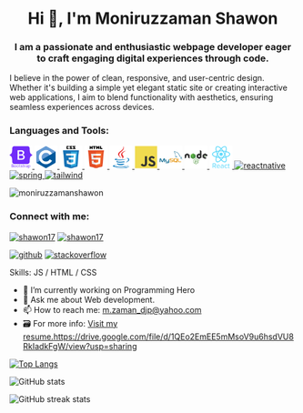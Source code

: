 <h1 align="center">Hi 👋, I'm Moniruzzaman Shawon</h1>
<h3 align="center">I am a passionate and enthusiastic webpage developer eager to craft engaging digital experiences through code.</h3>
I believe in the power of clean, responsive, and user-centric design. Whether it's building a simple yet elegant static site or creating interactive web applications, I aim to blend functionality with aesthetics, ensuring seamless experiences across devices.

<h3 align="left">Languages and Tools:</h3>
<p align="left"> <a href="https://getbootstrap.com" target="_blank" rel="noreferrer"> <img src="https://raw.githubusercontent.com/devicons/devicon/master/icons/bootstrap/bootstrap-plain-wordmark.svg" alt="bootstrap" width="40" height="40"/> </a> <a href="https://www.cprogramming.com/" target="_blank" rel="noreferrer"> <img src="https://raw.githubusercontent.com/devicons/devicon/master/icons/c/c-original.svg" alt="c" width="40" height="40"/> </a> <a href="https://www.w3schools.com/css/" target="_blank" rel="noreferrer"> <img src="https://raw.githubusercontent.com/devicons/devicon/master/icons/css3/css3-original-wordmark.svg" alt="css3" width="40" height="40"/> </a> <a href="https://www.w3.org/html/" target="_blank" rel="noreferrer"> <img src="https://raw.githubusercontent.com/devicons/devicon/master/icons/html5/html5-original-wordmark.svg" alt="html5" width="40" height="40"/> </a> <a href="https://www.java.com" target="_blank" rel="noreferrer"> <img src="https://raw.githubusercontent.com/devicons/devicon/master/icons/java/java-original.svg" alt="java" width="40" height="40"/> </a> <a href="https://developer.mozilla.org/en-US/docs/Web/JavaScript" target="_blank" rel="noreferrer"> <img src="https://raw.githubusercontent.com/devicons/devicon/master/icons/javascript/javascript-original.svg" alt="javascript" width="40" height="40"/> </a> <a href="https://www.mysql.com/" target="_blank" rel="noreferrer"> <img src="https://raw.githubusercontent.com/devicons/devicon/master/icons/mysql/mysql-original-wordmark.svg" alt="mysql" width="40" height="40"/> </a> <a href="https://nodejs.org" target="_blank" rel="noreferrer"> <img src="https://raw.githubusercontent.com/devicons/devicon/master/icons/nodejs/nodejs-original-wordmark.svg" alt="nodejs" width="40" height="40"/> </a> <a href="https://reactjs.org/" target="_blank" rel="noreferrer"> <img src="https://raw.githubusercontent.com/devicons/devicon/master/icons/react/react-original-wordmark.svg" alt="react" width="40" height="40"/> </a> <a href="https://reactnative.dev/" target="_blank" rel="noreferrer"> <img src="https://reactnative.dev/img/header_logo.svg" alt="reactnative" width="40" height="40"/> </a> <a href="https://spring.io/" target="_blank" rel="noreferrer"> <img src="https://www.vectorlogo.zone/logos/springio/springio-icon.svg" alt="spring" width="40" height="40"/> </a> <a href="https://tailwindcss.com/" target="_blank" rel="noreferrer"> <img src="https://www.vectorlogo.zone/logos/tailwindcss/tailwindcss-icon.svg" alt="tailwind" width="40" height="40"/> </a> </p>

<p align="left"> <img src="https://komarev.com/ghpvc/?username=moniruzzamanshawon&label=Profile%20views&color=0e75b6&style=flat" alt="moniruzzamanshawon" /> </p>

<h3 align="left">Connect with me:</h3>
<p align="left">
<a href="https://stackoverflow.com/users/shawon17" target="blank"><img align="center" src="https://raw.githubusercontent.com/rahuldkjain/github-profile-readme-generator/master/src/images/icons/Social/stack-overflow.svg" alt="shawon17" height="30" width="40" /></a>
<a href="https://kaggle.com/shawon17" target="blank"><img align="center" src="https://raw.githubusercontent.com/rahuldkjain/github-profile-readme-generator/master/src/images/icons/Social/kaggle.svg" alt="shawon17" height="30" width="40" /></a>
</p>


[<img src='https://cdn.jsdelivr.net/npm/simple-icons@3.0.1/icons/github.svg' alt='github' height='40'>](https://github.com/Moniruzzaman-Shawon)  [<img src='https://cdn.jsdelivr.net/npm/simple-icons@3.0.1/icons/stackoverflow.svg' alt='stackoverflow' height='40'>](https://stackoverflow.com/users/shawon17)  

Skills: JS / HTML / CSS 

- 🔭 I’m currently working on Programming Hero 
- 💬 Ask me about Web development. 
- 📫 How to reach me: m.zaman_djp@yahoo.com
- 🗃️ For more info: [Visit my resume.](https://drive.google.com/file/d/1QEo2EmEE5mMsoV9u6hsdVU8RkIadkFgW/view?usp=sharing)https://drive.google.com/file/d/1QEo2EmEE5mMsoV9u6hsdVU8RkIadkFgW/view?usp=sharing

[![Top Langs](https://github-readme-stats.vercel.app/api/top-langs/?username=Moniruzzaman-Shawon)](https://github.com/anuraghazra/github-readme-stats)

![GitHub stats](https://github-readme-stats.vercel.app/api?username=Moniruzzaman-Shawon&show_icons=true)  

![GitHub streak stats](https://streak-stats.demolab.com/?user=Moniruzzaman-Shawon)  
